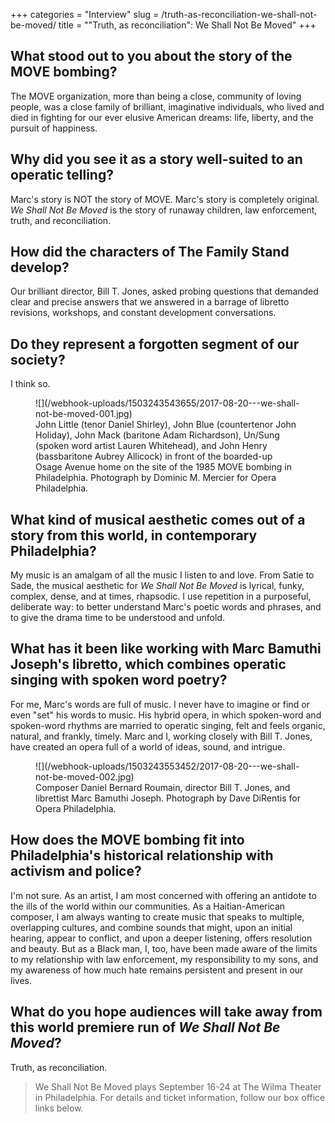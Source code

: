 +++
categories = "Interview"
slug = /truth-as-reconciliation-we-shall-not-be-moved/
title = "&quot;Truth, as reconciliation&quot;: We Shall Not Be Moved"
+++

## What stood out to you about the story of the MOVE bombing?
 
The MOVE organization, more than being a close, community of loving people, was a close family of brilliant, imaginative individuals, who lived and died in fighting for our ever elusive American dreams: life, liberty, and the pursuit of happiness. 

## Why did you see it as a story well-suited to an operatic telling?
 
Marc's story is NOT the story of MOVE. Marc's story is completely original. *We Shall Not Be Moved* is the story of runaway children, law enforcement, truth, and reconciliation. 

## How did the characters of The Family Stand develop?
 
Our brilliant director, Bill T. Jones, asked probing questions that demanded clear and precise answers that we answered in a barrage of libretto revisions, workshops, and constant development conversations. 

## Do they represent a forgotten segment of our society?
 
I think so. 

<figure data-type="image">
![](/webhook-uploads/1503243543655/2017-08-20---we-shall-not-be-moved-001.jpg)
<figcaption>John Little (tenor Daniel Shirley), John Blue (countertenor John Holiday), John
Mack (baritone Adam Richardson), Un/Sung (spoken word artist Lauren Whitehead), and John Henry (bassbaritone Aubrey Allicock) in front of the boarded-up Osage Avenue home on the site of the 1985 MOVE bombing in Philadelphia. Photograph by Dominic M. Mercier for Opera Philadelphia.</figcaption>
</figure>

## What kind of musical aesthetic comes out of a story from this world, in contemporary Philadelphia?
 
My music is an amalgam of all the music I listen to and love. From Satie to Sade, the musical aesthetic for *We Shall Not Be Moved* is lyrical, funky, complex, dense, and at times, rhapsodic. I use repetition in a purposeful, deliberate way: to better understand Marc's poetic words and phrases, and to give the drama time to be understood and unfold. 
 
## What has it been like working with Marc Bamuthi Joseph's libretto, which combines operatic singing with spoken word poetry?
 
For me, Marc's words are full of music. I never have to imagine or find or even "set" his words to music. His hybrid opera, in which spoken-word and spoken-word rhythms are married to operatic singing, felt and feels organic, natural, and frankly, timely. Marc and I, working closely with Bill T. Jones, have created an opera full of a world of ideas, sound, and intrigue. 

<figure data-type="image">
![](/webhook-uploads/1503243553452/2017-08-20---we-shall-not-be-moved-002.jpg)
<figcaption>Composer Daniel Bernard Roumain, director Bill T. Jones, and librettist Marc
Bamuthi Joseph. Photograph by Dave DiRentis for Opera Philadelphia.</figcaption>
</figure>
 
## How does the MOVE bombing fit into Philadelphia's historical relationship with activism and police?
 
I'm not sure. As an artist, I am most concerned with offering an antidote to the ills of the world within our communities. As a Haitian-American composer, I am always wanting to create music that speaks to multiple, overlapping cultures, and combine sounds that might, upon an initial hearing, appear to conflict, and upon a deeper listening, offers resolution and beauty. But as a Black man, I, too, have been made aware of the limits to my relationship with law enforcement, my responsibility to my sons, and my awareness of how much hate remains persistent and present in our lives. 
 
## What do you hope audiences will take away from this world premiere run of *We Shall Not Be Moved*?
 
Truth, as reconciliation. 

>We Shall Not Be Moved plays September 16-24 at The Wilma Theater in Philadelphia. For details and ticket information, follow our box office links below.
